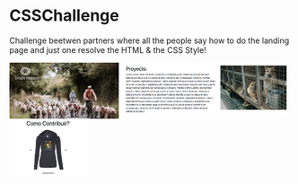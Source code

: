 # CSSChallenge
Challenge beetwen partners where all the people say how to do the landing page and just one resolve the HTML 
& the CSS Style!

<img  src='./CSSChallenge/images/LandingPage.png' height='100px'>
<img  src='./CSSChallenge/images/ProyectoLandingPage.png' height='100px'>
<img  src='./CSSChallenge/images/ContributionLandingPage.png' height='100px'>



